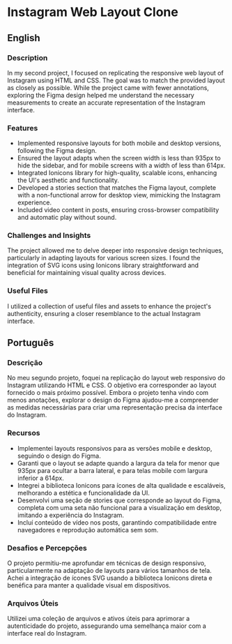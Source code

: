 # Instagram Web Layout Clone

## English

### Description

In my second project, I focused on replicating the responsive web layout of Instagram using HTML and CSS. The goal was to match the provided layout as closely as possible. While the project came with fewer annotations, exploring the Figma design helped me understand the necessary measurements to create an accurate representation of the Instagram interface.

### Features

- Implemented responsive layouts for both mobile and desktop versions, following the Figma design.
- Ensured the layout adapts when the screen width is less than 935px to hide the sidebar, and for mobile screens with a width of less than 614px.
- Integrated Ionicons library for high-quality, scalable icons, enhancing the UI's aesthetic and functionality.
- Developed a stories section that matches the Figma layout, complete with a non-functional arrow for desktop view, mimicking the Instagram experience.
- Included video content in posts, ensuring cross-browser compatibility and automatic play without sound.

### Challenges and Insights

The project allowed me to delve deeper into responsive design techniques, particularly in adapting layouts for various screen sizes. I found the integration of SVG icons using Ionicons library straightforward and beneficial for maintaining visual quality across devices.

### Useful Files

I utilized a collection of useful files and assets to enhance the project's authenticity, ensuring a closer resemblance to the actual Instagram interface.

## Português

### Descrição

No meu segundo projeto, foquei na replicação do layout web responsivo do Instagram utilizando HTML e CSS. O objetivo era corresponder ao layout fornecido o mais próximo possível. Embora o projeto tenha vindo com menos anotações, explorar o design do Figma ajudou-me a compreender as medidas necessárias para criar uma representação precisa da interface do Instagram.

### Recursos

- Implementei layouts responsivos para as versões mobile e desktop, seguindo o design do Figma.
- Garanti que o layout se adapte quando a largura da tela for menor que 935px para ocultar a barra lateral, e para telas mobile com largura inferior a 614px.
- Integrei a biblioteca Ionicons para ícones de alta qualidade e escaláveis, melhorando a estética e funcionalidade da UI.
- Desenvolvi uma seção de stories que corresponde ao layout do Figma, completa com uma seta não funcional para a visualização em desktop, imitando a experiência do Instagram.
- Incluí conteúdo de vídeo nos posts, garantindo compatibilidade entre navegadores e reprodução automática sem som.

### Desafios e Percepções

O projeto permitiu-me aprofundar em técnicas de design responsivo, particularmente na adaptação de layouts para vários tamanhos de tela. Achei a integração de ícones SVG usando a biblioteca Ionicons direta e benéfica para manter a qualidade visual em dispositivos.

### Arquivos Úteis

Utilizei uma coleção de arquivos e ativos úteis para aprimorar a autenticidade do projeto, assegurando uma semelhança maior com a interface real do Instagram.
